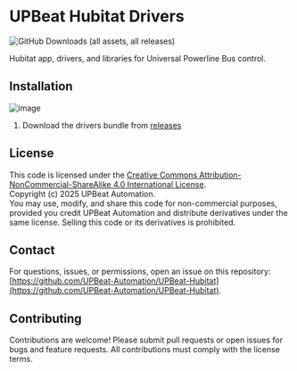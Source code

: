 # UPBeat Hubitat Drivers
![GitHub Downloads (all assets, all releases)](https://img.shields.io/github/downloads/UPBeat-Automation/UPBeat-Hubitat/total)

Hubitat app, drivers, and libraries for Universal Powerline Bus control.

## Installation

![image](https://github.com/user-attachments/assets/62ee0eab-e789-42c8-bf2b-d561ad5a8850)

1. Download the drivers bundle from [releases](https://github.com/UPBeat-Automation/UPBeat-Hubitat/releases)
   
## License
This code is licensed under the [Creative Commons Attribution-NonCommercial-ShareAlike 4.0 International License](http://creativecommons.org/licenses/by-nc-sa/4.0/).  
Copyright (c) 2025 UPBeat Automation.  
You may use, modify, and share this code for non-commercial purposes, provided you credit UPBeat Automation and distribute derivatives under the same license. Selling this code or its derivatives is prohibited.

## Contact
For questions, issues, or permissions, open an issue on this repository: [https://github.com/UPBeat-Automation/UPBeat-Hubitat](https://github.com/UPBeat-Automation/UPBeat-Hubitat).

## Contributing
Contributions are welcome! Please submit pull requests or open issues for bugs and feature requests. All contributions must comply with the license terms.
